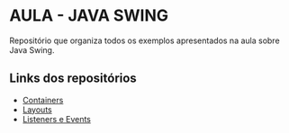 # AULA - JAVA SWING
 Repositório que organiza todos os exemplos apresentados na aula sobre Java Swing.
 
 ## Links dos repositórios
- [Containers](https://github.com/piedroalex/aula_javaswing_containers)
- [Layouts](https://github.com/piedroalex/aula_javaswing_layouts)
- [Listeners e Events](https://github.com/piedroalex/aula_javaswing_listeners_events)
